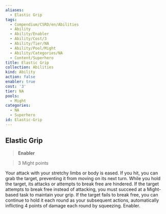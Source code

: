 ```yaml
---
aliases:
  - Elastic Grip
tags:
  - Compendium/CSRD/en/Abilities
  - Ability
  - Ability/Enabler
  - Ability/Cost/3
  - Ability/Tier/NA
  - Ability/Pool/Might
  - Ability/Categories/NA
  - Content/Superhero
title: Elastic Grip
collection: Abilities
kind: Ability
action: false
enabler: true
cost: '3'
tier: NA
pools:
  - Might
categories:
  - NA
  - Superhero
id: Elastic-Grip
---
```

## Elastic Grip    
>**Enabler**    
>3 Might points  
    
Your attack with your stretchy limbs or body is eased. If you hit, you can grab the target, preventing it from moving on its next turn. While you hold the target, its attacks or attempts to break free are hindered. If the target attempts to break free instead of attacking, you must succeed at a Might-based task to maintain your grip. If the target fails to break free, you can continue to hold it each round as your subsequent actions, automatically inflicting 4 points of damage each round by squeezing. Enabler.
